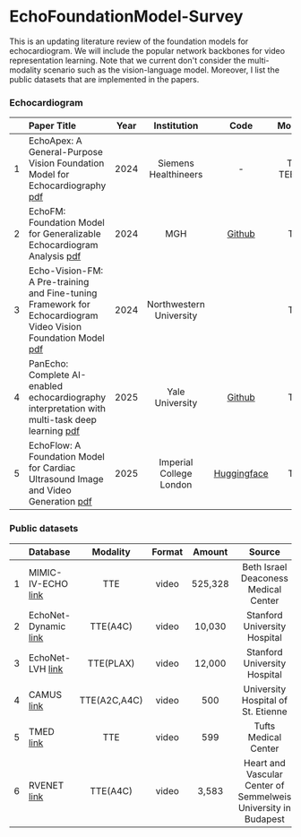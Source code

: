 # EchoFoundationModel-Survey
This is an updating literature review of the foundation models for echocardiogram. We will include the popular network backbones for video representation learning. Note that we current don't consider the multi-modality scenario such as the vision-language model. Moreover, I list the public datasets that are implemented in the papers.


### Echocardiogram

| | Paper Title | Year | Institution | Code | Modality | Backbone |
| :--: | :--------- | :-----: | :-----: | :-----: | :-----: | :-----: |
| 1 | EchoApex: A General-Purpose Vision Foundation Model for Echocardiography [pdf](https://arxiv.org/pdf/2410.11092) | 2024 | Siemens Healthineers | - | TTE, TEE, ICE | ViT-base |
| 2 | EchoFM: Foundation Model for Generalizable Echocardiogram Analysis [pdf](https://arxiv.org/pdf/2410.23413) | 2024 | MGH | [Github](https://github.com/SekeunKim/EchoFM) | TTE | - |
| 3 | Echo-Vision-FM: A Pre-training and Fine-tuning Framework for Echocardiogram Video Vision Foundation Model [pdf](https://www.medrxiv.org/content/10.1101/2024.10.09.24315195v3.full.pdf) | 2024 | Northwestern University |  | TTE | ViT-base |
| 4 | PanEcho: Complete AI-enabled echocardiography interpretation with multi-task deep learning [pdf](https://pmc.ncbi.nlm.nih.gov/articles/PMC12047937/) | 2025 | Yale University | [Github](https://github.com/CarDS-Yale/PanEcho) | TTE | - |
| 5 | EchoFlow: A Foundation Model for Cardiac Ultrasound Image and Video Generation [pdf](https://arxiv.org/pdf/2503.22357) | 2025 | Imperial College London | [Huggingface](https://huggingface.co/spaces/HReynaud/EchoFlow) | TTE | A-VAE |


### Public datasets

| | Database | Modality | Format | Amount | Source |
| :--: | :--------- | :-----: | :-----: | :-----: | :-----: |
| 1 | MIMIC-IV-ECHO [link](https://physionet.org/content/mimic-iv-echo/0.1/) | TTE | video | 525,328 | Beth Israel Deaconess Medical Center |
| 2 | EchoNet-Dynamic [link](https://stanfordaimi.azurewebsites.net/datasets/834e1cd1-92f7-4268-9daa-d359198b310a) | TTE(A4C) | video | 10,030 | Stanford University Hospital |
| 3 | EchoNet-LVH [link](https://stanfordaimi.azurewebsites.net/datasets/5b7fcc28-579c-4285-8b72-e4238eac7bd1) | TTE(PLAX) | video | 12,000 | Stanford University Hospital |
| 4 | CAMUS [link](https://www.creatis.insa-lyon.fr/Challenge/camus/) | TTE(A2C,A4C) | video | 500 | University Hospital of St. Etienne |
| 5 | TMED [link](https://tmed.cs.tufts.edu/) | TTE | video | 599 | Tufts Medical Center |
| 6 | RVENET [link](https://rvenet.github.io/dataset/) | TTE(A4C) | video | 3,583 | Heart and Vascular Center of Semmelweis University in Budapest |

